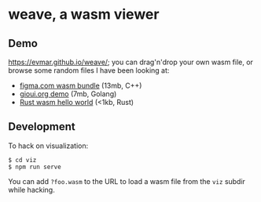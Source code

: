 # weave, a wasm viewer

## Demo

https://evmar.github.io/weave/; you can drag'n'drop your own wasm file, or
browse some random files I have been looking at:

- [figma.com wasm bundle](https://evmar.github.io/weave/?wasm/figma.wasm) (13mb, C++)
- [gioui.org demo](https://evmar.github.io/weave/?wasm/gioui-demo.wasm) (7mb, Golang)
- [Rust wasm hello world](https://evmar.github.io/weave/?wasm/rust_bg.wasm) (<1kb, Rust)

## Development

To hack on visualization:

```
$ cd viz
$ npm run serve
```

You can add `?foo.wasm` to the URL to load a wasm file from the `viz` subdir while hacking.
